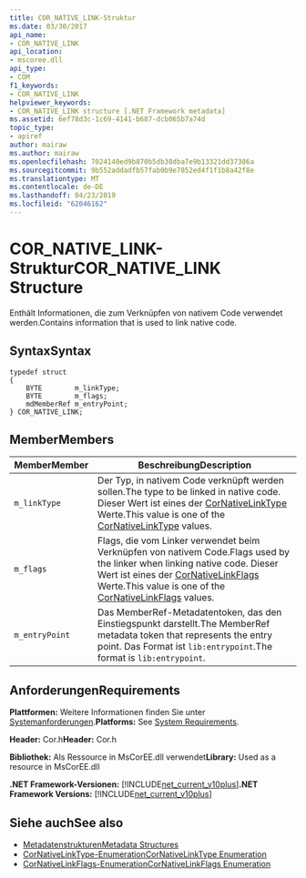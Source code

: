 ```yaml
---
title: COR_NATIVE_LINK-Struktur
ms.date: 03/30/2017
api_name:
- COR_NATIVE_LINK
api_location:
- mscoree.dll
api_type:
- COM
f1_keywords:
- COR_NATIVE_LINK
helpviewer_keywords:
- COR_NATIVE_LINK structure [.NET Framework metadata]
ms.assetid: 6ef78d3c-1c69-4141-b687-dcb065b7a74d
topic_type:
- apiref
author: mairaw
ms.author: mairaw
ms.openlocfilehash: 7024140ed9b870b5db38dba7e9b13321dd37386a
ms.sourcegitcommit: 9b552addadfb57fab0b9e7852ed4f1f1b8a42f8e
ms.translationtype: MT
ms.contentlocale: de-DE
ms.lasthandoff: 04/23/2019
ms.locfileid: "62046162"
---
```

# <a name="cornativelink-structure"></a><span data-ttu-id="4ac65-102">COR_NATIVE_LINK-Struktur</span><span class="sxs-lookup"><span data-stu-id="4ac65-102">COR_NATIVE_LINK Structure</span></span>
<span data-ttu-id="4ac65-103">Enthält Informationen, die zum Verknüpfen von nativem Code verwendet werden.</span><span class="sxs-lookup"><span data-stu-id="4ac65-103">Contains information that is used to link native code.</span></span>  
  
## <a name="syntax"></a><span data-ttu-id="4ac65-104">Syntax</span><span class="sxs-lookup"><span data-stu-id="4ac65-104">Syntax</span></span>  
  
```  
typedef struct   
{  
    BYTE        m_linkType;  
    BYTE        m_flags;  
    mdMemberRef m_entryPoint;  
} COR_NATIVE_LINK;  
```  
  
## <a name="members"></a><span data-ttu-id="4ac65-105">Member</span><span class="sxs-lookup"><span data-stu-id="4ac65-105">Members</span></span>  
  
|<span data-ttu-id="4ac65-106">Member</span><span class="sxs-lookup"><span data-stu-id="4ac65-106">Member</span></span>|<span data-ttu-id="4ac65-107">Beschreibung</span><span class="sxs-lookup"><span data-stu-id="4ac65-107">Description</span></span>|  
|------------|-----------------|  
|`m_linkType`|<span data-ttu-id="4ac65-108">Der Typ, in nativem Code verknüpft werden sollen.</span><span class="sxs-lookup"><span data-stu-id="4ac65-108">The type to be linked in native code.</span></span> <span data-ttu-id="4ac65-109">Dieser Wert ist eines der [CorNativeLinkType](../../../../docs/framework/unmanaged-api/metadata/cornativelinktype-enumeration.md) Werte.</span><span class="sxs-lookup"><span data-stu-id="4ac65-109">This value is one of the [CorNativeLinkType](../../../../docs/framework/unmanaged-api/metadata/cornativelinktype-enumeration.md) values.</span></span>|  
|`m_flags`|<span data-ttu-id="4ac65-110">Flags, die vom Linker verwendet beim Verknüpfen von nativem Code.</span><span class="sxs-lookup"><span data-stu-id="4ac65-110">Flags used by the linker when linking native code.</span></span> <span data-ttu-id="4ac65-111">Dieser Wert ist eines der [CorNativeLinkFlags](../../../../docs/framework/unmanaged-api/metadata/cornativelinkflags-enumeration.md) Werte.</span><span class="sxs-lookup"><span data-stu-id="4ac65-111">This value is one of the [CorNativeLinkFlags](../../../../docs/framework/unmanaged-api/metadata/cornativelinkflags-enumeration.md) values.</span></span>|  
|`m_entryPoint`|<span data-ttu-id="4ac65-112">Das MemberRef-Metadatentoken, das den Einstiegspunkt darstellt.</span><span class="sxs-lookup"><span data-stu-id="4ac65-112">The MemberRef metadata token that represents the entry point.</span></span> <span data-ttu-id="4ac65-113">Das Format ist `lib:entrypoint`.</span><span class="sxs-lookup"><span data-stu-id="4ac65-113">The format is `lib:entrypoint`.</span></span>|  
  
## <a name="requirements"></a><span data-ttu-id="4ac65-114">Anforderungen</span><span class="sxs-lookup"><span data-stu-id="4ac65-114">Requirements</span></span>  
 <span data-ttu-id="4ac65-115">**Plattformen:** Weitere Informationen finden Sie unter [Systemanforderungen](../../../../docs/framework/get-started/system-requirements.md).</span><span class="sxs-lookup"><span data-stu-id="4ac65-115">**Platforms:** See [System Requirements](../../../../docs/framework/get-started/system-requirements.md).</span></span>  
  
 <span data-ttu-id="4ac65-116">**Header:** Cor.h</span><span class="sxs-lookup"><span data-stu-id="4ac65-116">**Header:** Cor.h</span></span>  
  
 <span data-ttu-id="4ac65-117">**Bibliothek:** Als Ressource in MsCorEE.dll verwendet</span><span class="sxs-lookup"><span data-stu-id="4ac65-117">**Library:** Used as a resource in MsCorEE.dll</span></span>  
  
 <span data-ttu-id="4ac65-118">**.NET Framework-Versionen:** [!INCLUDE[net_current_v10plus](../../../../includes/net-current-v10plus-md.md)]</span><span class="sxs-lookup"><span data-stu-id="4ac65-118">**.NET Framework Versions:** [!INCLUDE[net_current_v10plus](../../../../includes/net-current-v10plus-md.md)]</span></span>  
  
## <a name="see-also"></a><span data-ttu-id="4ac65-119">Siehe auch</span><span class="sxs-lookup"><span data-stu-id="4ac65-119">See also</span></span>

- [<span data-ttu-id="4ac65-120">Metadatenstrukturen</span><span class="sxs-lookup"><span data-stu-id="4ac65-120">Metadata Structures</span></span>](../../../../docs/framework/unmanaged-api/metadata/metadata-structures.md)
- [<span data-ttu-id="4ac65-121">CorNativeLinkType-Enumeration</span><span class="sxs-lookup"><span data-stu-id="4ac65-121">CorNativeLinkType Enumeration</span></span>](../../../../docs/framework/unmanaged-api/metadata/cornativelinktype-enumeration.md)
- [<span data-ttu-id="4ac65-122">CorNativeLinkFlags-Enumeration</span><span class="sxs-lookup"><span data-stu-id="4ac65-122">CorNativeLinkFlags Enumeration</span></span>](../../../../docs/framework/unmanaged-api/metadata/cornativelinkflags-enumeration.md)
